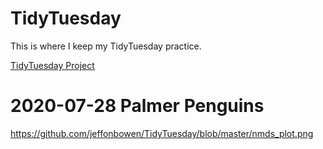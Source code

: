 # TidyTuesday

This is where I keep my TidyTuesday practice.

[TidyTuesday Project](https://github.com/rfordatascience/tidytuesday/tree/master/data/2020) 

# 2020-07-28 Palmer Penguins

https://github.com/jeffonbowen/TidyTuesday/blob/master/nmds_plot.png

